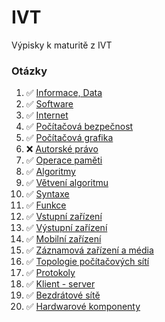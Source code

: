 # IVT

Výpisky k maturitě z IVT

### Otázky

<!-- prettier-ignore -->
1.  :white_check_mark: [Informace, Data](./pages/1/_.md)
2.  :white_check_mark: [Software](./pages/2/_.md)
3.  :white_check_mark: [Internet](./pages/3/_.md) 
4.  :white_check_mark: [Počítačová bezpečnost](./pages/4/_.md)
5.  :white_check_mark: [Počítačová grafika](./pages/5/_.md)
6.  :x: [Autorské právo](./pages/6/_.md)
7.  :white_check_mark: [Operace paměti](./pages/7/_.md)
8.  :white_check_mark: [Algoritmy](./pages/8/_.md)
9.  :white_check_mark: [Větvení algoritmu](./pages/9/_.md) 
10. :white_check_mark: [Syntaxe](./pages/10/_.md)
11. :white_check_mark: [Funkce](./pages/11/_.md)
12. :white_check_mark: [Vstupní zařízení](./pages/12/_.md)
13. :white_check_mark: [Výstupní zařízení](./pages/13/_.md)
14. :white_check_mark: [Mobilní zařízení](./pages/14/_.md)
15. :white_check_mark: [Záznamová zařízení a média](./pages/15/_.md)
16. :white_check_mark: [Topologie počítačových sítí](./pages/16/_.md)
17. :white_check_mark: [Protokoly](./pages/17/_.md)
18. :white_check_mark: [Klient - server](./pages/18/_.md)
19. :white_check_mark: [Bezdrátové sítě](./pages/19/_.md)
20. :white_check_mark: [Hardwarové komponenty](./pages/20/_.md)
